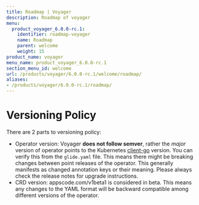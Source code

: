 ```yaml
---
title: Roadmap | Voyager
description: Roadmap of voyager
menu:
  product_voyager_6.0.0-rc.1:
    identifier: roadmap-voyager
    name: Roadmap
    parent: welcome
    weight: 15
product_name: voyager
menu_name: product_voyager_6.0.0-rc.1
section_menu_id: welcome
url: /products/voyager/6.0.0-rc.1/welcome/roadmap/
aliases:
- /products/voyager/6.0.0-rc.1/roadmap/
---
```


# Versioning Policy

There are 2 parts to versioning policy:

 - Operator version: Voyager __does not follow semver__, rather the _major_ version of operator points to the
Kubernetes [client-go](https://github.com/kubernetes/client-go#branches-and-tags) version. You can verify this
from the `glide.yaml` file. This means there might be breaking changes between point releases of the operator.
This generally manifests as changed annotation keys or their meaning.
Please always check the release notes for upgrade instructions.
 - CRD version: appscode.com/v1beta1 is considered in beta. This means any changes to the YAML format will be backward
compatible among different versions of the operator.
